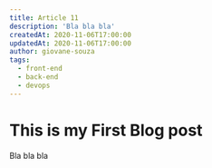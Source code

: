 ```yaml
---
title: Article 11
description: 'Bla bla bla'
createdAt: 2020-11-06T17:00:00
updatedAt: 2020-11-06T17:00:00
author: giovane-souza
tags:
  - front-end
  - back-end
  - devops
---
```

# This is my First Blog post

Bla bla bla
